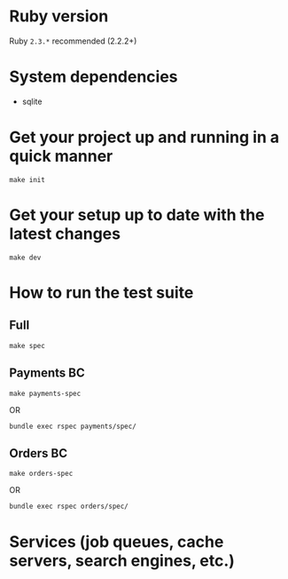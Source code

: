 # Ruby version

Ruby `2.3.*` recommended (2.2.2+)

# System dependencies

* sqlite

# Get your project up and running in a quick manner

```
make init
```

# Get your setup up to date with the latest changes

```
make dev
```

# How to run the test suite

## Full

```
make spec
```

## Payments BC

```
make payments-spec
```
OR
```
bundle exec rspec payments/spec/
```

## Orders BC
```
make orders-spec
```
OR
```
bundle exec rspec orders/spec/
```

# Services (job queues, cache servers, search engines, etc.)
